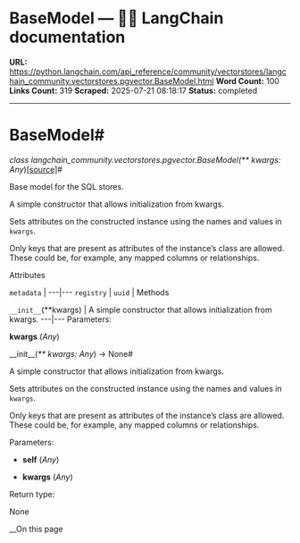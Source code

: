 # BaseModel — 🦜🔗 LangChain  documentation

**URL:** https://python.langchain.com/api_reference/community/vectorstores/langchain_community.vectorstores.pgvector.BaseModel.html
**Word Count:** 100
**Links Count:** 319
**Scraped:** 2025-07-21 08:18:17
**Status:** completed

---

# BaseModel\#

_class _langchain\_community.vectorstores.pgvector.BaseModel\(_\*\* kwargs: Any_\)[\[source\]](https://python.langchain.com/api_reference/_modules/langchain_community/vectorstores/pgvector.html#BaseModel)\#     

Base model for the SQL stores.

A simple constructor that allows initialization from kwargs.

Sets attributes on the constructed instance using the names and values in `kwargs`.

Only keys that are present as attributes of the instance’s class are allowed. These could be, for example, any mapped columns or relationships.

Attributes

`metadata` |    ---|---   `registry` |    `uuid` |       Methods

`__init__`\(\*\*kwargs\) | A simple constructor that allows initialization from kwargs.   ---|---      Parameters:     

**kwargs** \(_Any_\)

\_\_init\_\_\(_\*\* kwargs: Any_\) → None\#     

A simple constructor that allows initialization from kwargs.

Sets attributes on the constructed instance using the names and values in `kwargs`.

Only keys that are present as attributes of the instance’s class are allowed. These could be, for example, any mapped columns or relationships.

Parameters:     

  * **self** \(_Any_\)

  * **kwargs** \(_Any_\)

Return type:     

None

__On this page